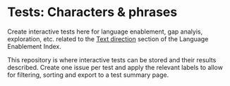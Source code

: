 # Tests: Characters & phrases
Create interactive tests here for language enablement, gap analyis, exploration, etc. related to the [Text direction](https://w3c.github.io/typography/#text_direction) section of the Language Enablement Index.

This repository is where interactive tests can be stored and their results described. Create one issue per test and apply the relevant labels to allow for filtering, sorting and export to a test summary page.

